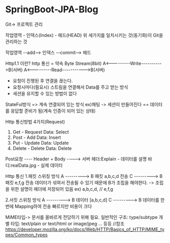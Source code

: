 # SpringBoot-JPA-Blog
Git-> 프로젝트 관리

작업영역 - 인덱스(Index) - 헤드(HEAD)
위 세가지를 일치시키는 것(동기화)이 Git을 관리하는 것

작업영역 --add--> 인덱스 --commit--> 헤드


Http1.1 이란?
        http 통신 = 약속
       Byte Stream(8bit)
A<---------Write---------->B(서버)
A<---------Read----------->B(서버)

- 요청이 진행된 후 연결을 끊는다.
- 요청시마다(필요시) 스트림을 연결해서 Data를 주고 받는 방식
- 세션을 유지할 수 있는 방법이 없다

StateFul방식 => 계속 연결되어 있는 방식 ex)채팅
-> 세션이 만들어진다 == 데이터를 응답할 준비가 됨(계속 인증이 되어 있는 상태)

Http 통신방법 4가지(Request)
1. Get      - Request Data: Select 
2. Post     - Add Data: Insert        
3. Put      - Update Data: Update
4. Delete   - Delete Data: Delete


Post요청 ---- Header + Body ----> 서버
           헤더:Explain        - 데이터를 설명
           바디:realData.jpg   - 실제 데이터
           
Http 통신
1.패킷 스위칭 방식
  A ---------> B
  패킷 a,b,c,d 전송
  C ---------> B
  패킷 e,f,g 전송
데이터가 섞여서 전송될 수 있기 때문에 B가 조립을 해야한다. -> 조립을 위한 설명이 헤더에 저장되어 있음 
ex) a,b,c,d, // e,f,g


2.서킷 스위칭 방식
  A ---------> B
  데이터 [a,b,c,d]
  C ---------> B
  데이터를 한번에 Mapping하여 전송 
  빠르지만 비용이 크다
  
MiME타입-> 문서를 올바르게 전당하기 위해 필요.
일반적인 구조: type/subtype 
개별 타입: text/plain or text/html or image/jpeg ... 등등 //참조 https://developer.mozilla.org/ko/docs/Web/HTTP/Basics_of_HTTP/MIME_types/Common_types




